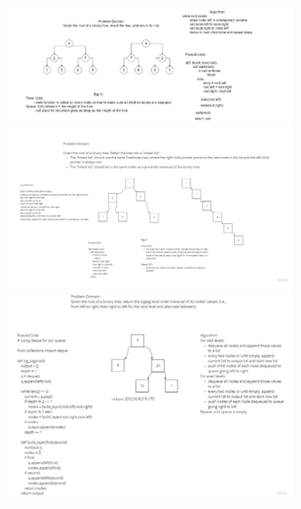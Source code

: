 ![InvertBinaryTree](Invert_Binary_Tree.jpg)
![FlattenBinaryTree](Flatten_Binary_Tree_to_Linked_List.jpg)
![ZigZag_Level_Order](ZigZag_Level_Order.jpg)